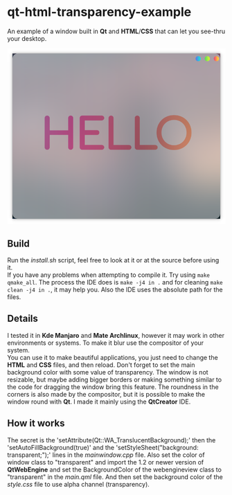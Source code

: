 # qt-html-transparency-example
An example of a window built in **Qt** and **HTML**/**CSS** that can let you see-thru your desktop.

![qt-window](futuristic-app.png)

## Build

Run the *install.sh* script, feel free to look at it or at the source before using it. \
If you have any problems when attempting to compile it. Try using `make qmake_all`. The process the IDE does is `make -j4 in .` and for cleaning `make clean -j4 in .`, it may help you. Also the IDE uses the absolute path for the files.

## Details

I tested it in **Kde Manjaro** and **Mate Archlinux**, however it may work in other environments or systems. To make it blur use the compositor of your system. \
You can use it to make beautiful applications, you just need to change the **HTML** and **CSS** files, and then reload. Don't forget to set the main background color with some value of transparency. The window is not resizable, but maybe adding bigger borders or making something similar to the code for dragging the window bring this feature. The roundness in the corners is also made by the compositor, but it is possible to make the window round with **Qt**. I made it mainly using the **QtCreator** IDE.

## How it works

The secret is the 'setAttribute(Qt::WA_TranslucentBackground);' then the 'setAutoFillBackground(true)' and the 'setStyleSheet("background: transparent;");' lines in the *mainwindow.cpp* file. Also set the color of window class to "transparent" and import the 1.2 or newer version of **QtWebEngine** and set the BackgroundColor of the webengineview class to "transparent" in the *main.qml* file. And then set the background color of the *style.css* file to use alpha channel (transparency).

